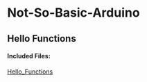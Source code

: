 # Not-So-Basic-Arduino

## Hello Functions
#### Included Files:
<a href="Hello_Functions">Hello_Functions</a> <br/>
